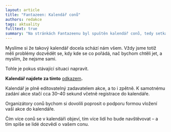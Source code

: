 ```yaml
---
layout: article
title: "Fantazeen: Kalendář conů"
authors: redakce
tags: aktuality
fulltext: true
summary: "Na stránkách Fantazeenu byl spuštěn kalendář conů, tedy setkání příznivců ... inu, čehokoli, co si zaslouží davy příznivců :)"
---
```


Myslíme si že takový kalendář docela schází nám všem. Vždy jsme totiž měli problémy dozvědět se, kdy kde se co pořádá, nač bychom chtěli jet, a myslím, že nejsme sami.

Tohle je pokus stávající situaci napravit.

__Kalendář najdete za tímto__ [odkazem](http://www.fantazeen.bluefile.cz/?page_id=2621)__.__

Kalendář je plně editovatelný zadavatelem akce, a to i zpětně. K samotnému zadání akce stačí cca 30–40 sekund včetně registrace do kalendáře.

Organizátory conů bychom si dovolili poprosit o podporu formou vložení vaší akce do kalendáře.

Čím více conů se v kalendáři objeví, tím více lidí ho bude navštěvovat – a tím spíše se lidé dozvědí o vašem conu.
